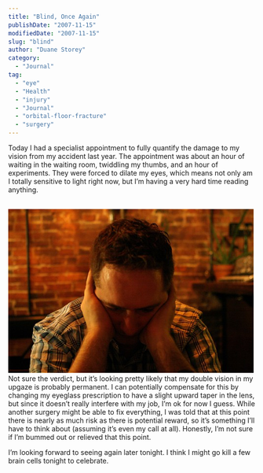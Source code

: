 ```yaml
---
title: "Blind, Once Again"
publishDate: "2007-11-15"
modifiedDate: "2007-11-15"
slug: "blind"
author: "Duane Storey"
category:
  - "Journal"
tag:
  - "eye"
  - "Health"
  - "injury"
  - "Journal"
  - "orbital-floor-fracture"
  - "surgery"
---
```


Today I had a specialist appointment to fully quantify the damage to my vision from my accident last year. The appointment was about an hour of waiting in the waiting room, twiddling my thumbs, and an hour of experiments. They were forced to dilate my eyes, which means not only am I totally sensitive to light right now, but I’m having a very hard time reading anything.

  
[  
![](_images/blind-once-again-1.jpg)  ](http://flickr.com/photos/duanestorey/423864543/)  
Not sure the verdict, but it’s looking pretty likely that my double vision in my upgaze is probably permanent. I can potentially compensate for this by changing my eyeglass prescription to have a slight upward taper in the lens, but since it doesn’t really interfere with my job, I’m ok for now I guess. While another surgery might be able to fix everything, I was told that at this point there is nearly as much risk as there is potential reward, so it’s something I’ll have to think about (assuming it’s even my call at all). Honestly, I’m not sure if I’m bummed out or relieved that this point.

I’m looking forward to seeing again later tonight. I think I might go kill a few brain cells tonight to celebrate.